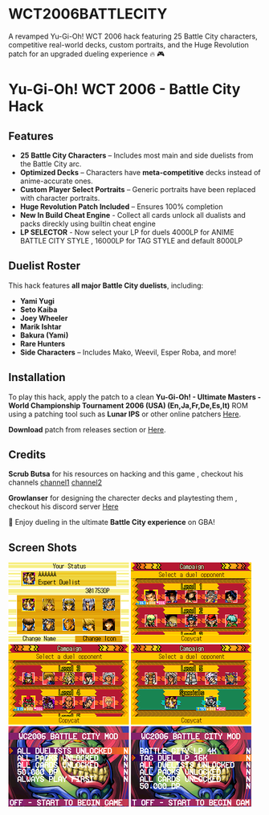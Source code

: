 # WCT2006BATTLECITY
A revamped Yu-Gi-Oh! WCT 2006 hack featuring 25 Battle City characters, competitive real-world decks, custom portraits, and the Huge Revolution patch for an upgraded dueling experience 🔥 🎮
# Yu-Gi-Oh! WCT 2006 - Battle City Hack

## Features
- **25 Battle City Characters** – Includes most main and side duelists from the Battle City arc.
- **Optimized Decks** – Characters have **meta-competitive** decks instead of anime-accurate ones.
- **Custom Player Select Portraits** – Generic portraits have been replaced with character portraits.
- **Huge Revolution Patch Included** – Ensures 100% completion
- **New In Build Cheat Engine** - Collect all cards unlock all dualists and packs direckly using builtin cheat engine
- **LP SELECTOR** - Now select your LP for duels 4000LP for ANIME BATTLE CITY STYLE , 16000LP for TAG STYLE and default 8000LP

## Duelist Roster
This hack features **all major Battle City duelists**, including:
- **Yami Yugi**
- **Seto Kaiba**
- **Joey Wheeler**
- **Marik Ishtar**
- **Bakura (Yami)**
- **Rare Hunters**
- **Side Characters** – Includes Mako, Weevil, Esper Roba, and more!

## Installation
To play this hack, apply the patch to a clean **Yu-Gi-Oh! - Ultimate Masters - World Championship Tournament 2006 (USA) (En,Ja,Fr,De,Es,It)** ROM using a patching tool such as **Lunar IPS** or other online patchers [Here](https://www.marcrobledo.com/RomPatcher.js/).

**Download** patch from releases section or [Here](https://github.com/aishwarya25252/WCT2006BATTLECITY/releases/download/v1.0.2/WCT2006BATTLECITY_WITHCHEATENGINE_LPSELECTOR.ups).

## Credits
**Scrub Butsa** for his resources on hacking and this game , checkout his channels [channel1](https://www.youtube.com/@ScrubBusta) [channel2](https://www.youtube.com/@scrubbusted)

**Growlanser** for designing the charecter decks and playtesting them , checkout his discord server [Here](https://discord.gg/5DUeNA7wmE)

🚀 Enjoy dueling in the ultimate **Battle City experience** on GBA!

## Screen Shots
![image](screenshots/CLEAN-0.png)
![image](screenshots/CLEAN-1.png)
![image](screenshots/CLEAN-2.png)
![image](screenshots/CLEAN-3.png)
![image](screenshots/HACK-0.png)
![image](screenshots/HACK-1.png)
